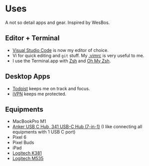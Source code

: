 # Uses
A not so detail apps and gear. Inspired by WesBos.

## Editor + Terminal
- [Visual Studio Code](https://code.visualstudio.com/) is now my editor of choice.
- Vi for quick editing and `git` stuff. My [.vimrc](https://github.com/kennith/dotfiles/blob/master/.vimrc) is very useful to me.
- I use the Terminal.app with [Zsh](https://www.zsh.org/) and [Oh My Zsh](https://ohmyz.sh/).

## Desktop Apps
- [Todoist](https://todoist.com) keeps me on track and focus.
- [iVPN](https://www.ivpn.net/) keeps me protected.

## Equipments
- MacBookPro M1
- [Anker USB C Hub, 341 USB-C Hub (7-in-1)](https://amzn.to/3XoELtI) (I like connecting all equipments with 1 USB C port)
- Pixel 6
- Pixel Buds
- iPad
- [Logitech K381](https://a.co/d/hr8rvHR)
- [Logitech M535](https://a.co/d/d71gXz1)
